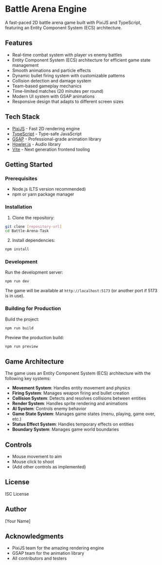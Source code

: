 # Battle Arena Engine

A fast-paced 2D battle arena game built with PixiJS and TypeScript, featuring an Entity Component System (ECS) architecture.

## Features

- Real-time combat system with player vs enemy battles
- Entity Component System (ECS) architecture for efficient game state management
- Smooth animations and particle effects
- Dynamic bullet firing system with customizable patterns
- Collision detection and damage system
- Team-based gameplay mechanics
- Time-limited matches (20 minutes per round)
- Modern UI system with GSAP animations
- Responsive design that adapts to different screen sizes

## Tech Stack

- [PixiJS](https://pixijs.com/) - Fast 2D rendering engine
- [TypeScript](https://www.typescriptlang.org/) - Type-safe JavaScript
- [GSAP](https://greensock.com/gsap/) - Professional-grade animation library
- [Howler.js](https://howlerjs.com/) - Audio library
- [Vite](https://vitejs.dev/) - Next generation frontend tooling

## Getting Started

### Prerequisites

- Node.js (LTS version recommended)
- npm or yarn package manager

### Installation

1. Clone the repository:
```bash
git clone [repository-url]
cd Battle-Arena-Task
```

2. Install dependencies:
```bash
npm install
```

### Development

Run the development server:
```bash
npm run dev
```

The game will be available at `http://localhost:5173` (or another port if 5173 is in use).

### Building for Production

Build the project:
```bash
npm run build
```

Preview the production build:
```bash
npm run preview
```

## Game Architecture

The game uses an Entity Component System (ECS) architecture with the following key systems:

- **Movement System**: Handles entity movement and physics
- **Firing System**: Manages weapon firing and bullet creation
- **Collision System**: Detects and resolves collisions between entities
- **Render System**: Handles sprite rendering and animations
- **AI System**: Controls enemy behavior
- **Game State System**: Manages game states (menu, playing, game over, etc.)
- **Status Effect System**: Handles temporary effects on entities
- **Boundary System**: Manages game world boundaries

## Controls

- Mouse movement to aim
- Mouse click to shoot
- (Add other controls as implemented)

## License

ISC License

## Author

[Your Name]

## Acknowledgments

- PixiJS team for the amazing rendering engine
- GSAP team for the animation library
- All contributors and testers 